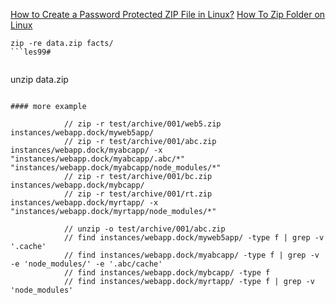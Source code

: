 [How to Create a Password Protected ZIP File in Linux?](https://www.geeksforgeeks.org/how-to-create-a-password-protected-zip-file-in-linux/)
[How To Zip Folder on Linux](https://devconnected.com/how-to-zip-folder-on-linux/)
```
zip -re data.zip facts/
```les99#


```
unzip data.zip 
```

#### more example
```
                // zip -r test/archive/001/web5.zip instances/webapp.dock/myweb5app/
                // zip -r test/archive/001/abc.zip instances/webapp.dock/myabcapp/ -x "instances/webapp.dock/myabcapp/.abc/*" "instances/webapp.dock/myabcapp/node_modules/*" 
                // zip -r test/archive/001/bc.zip instances/webapp.dock/mybcapp/
                // zip -r test/archive/001/rt.zip instances/webapp.dock/myrtapp/ -x "instances/webapp.dock/myrtapp/node_modules/*" 

                // unzip -o test/archive/001/abc.zip 
                // find instances/webapp.dock/myweb5app/ -type f | grep -v '.cache'
                // find instances/webapp.dock/myabcapp/ -type f | grep -v -e 'node_modules/' -e '.abc/cache' 
                // find instances/webapp.dock/mybcapp/ -type f 
                // find instances/webapp.dock/myrtapp/ -type f | grep -v 'node_modules'
```
